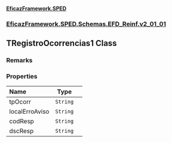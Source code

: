 #### [EficazFramework.SPED](EficazFrameworkSPED.md 'EficazFramework SPED')
### [EficazFramework.SPED.Schemas.EFD_Reinf.v2_01_01](EficazFramework.SPED.Schemas.EFD_Reinf.v2_01_01.md 'EficazFramework.SPED.Schemas.EFD_Reinf.v2_01_01')

## TRegistroOcorrencias1 Class

### Remarks
### Properties

| Name | Type | |
| :--- | :---: | :--- |
| tpOcorr | `String` |  |
| localErroAviso | `String` |  |
| codResp | `String` |  |
| dscResp | `String` |  |
